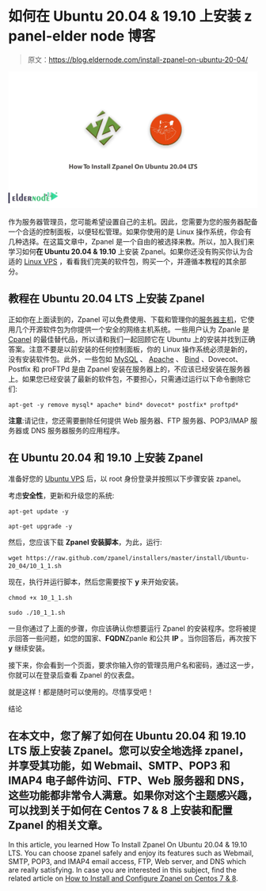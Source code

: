 # 如何在 Ubuntu 20.04 & 19.10 上安装 z panel-elder node 博客

> 原文：<https://blog.eldernode.com/install-zpanel-on-ubuntu-20-04/>

![How To Install Zpanel On Ubuntu 20.04 LTS](img/5d632f547e7f18187b143ac65f7ad179.png)

作为服务器管理员，您可能希望设置自己的主机。因此，您需要为您的服务器配备一个合适的控制面板，以便轻松管理。如果你使用的是 Linux 操作系统，你会有几种选择。在这篇文章中，Zpanel 是一个自由的被选择来教。所以，加入我们来学习如何**在 Ubuntu 20.04 & 19.10** 上安装 Zpanel。如果你还没有购买你认为合适的 [Linux VPS](https://eldernode.com/linux-vps/) ，看看我们完美的软件包，购买一个，并遵循本教程的其余部分。

## 教程在 Ubuntu 20.04 LTS 上安装 Zpanel

正如你在上面读到的，Zpanel 可以免费使用、下载和管理你的[服务器主机](https://eldernode.com/)，它使用几个开源软件包为你提供一个安全的网络主机系统。一些用户认为 Zpanle 是 [Cpanel](https://blog.eldernode.com/tag/cpanel/) 的最佳替代品，所以请和我们一起回顾它在 Ubuntu 上的安装并找到正确答案。注意不要是以前安装的任何控制面板，你的 Linux 操作系统必须是新的，没有安装软件包。此外，一些包如 [MySQL](https://blog.eldernode.com/installing-mysql-on-ubuntu-20/) 、 [Apache](https://blog.eldernode.com/apache-web-server-ubuntu-20/) 、 [Bind](https://blog.eldernode.com/private-dns-server-on-ubuntu-20-04/) 、Dovecot、Postfix 和 proFTPd 是由 Zpanel 安装在服务器上的，不应该已经安装在服务器上。如果您已经安装了最新的软件包，不要担心，只需通过运行以下命令删除它们:

```
apt-get -y remove mysql* apache* bind* dovecot* postfix* proftpd*
```

**注意**:请记住，您还需要删除任何提供 Web 服务器、FTP 服务器、POP3/IMAP 服务器或 DNS 服务器服务的应用程序。

## 在 Ubuntu 20.04 和 19.10 上安装 Zpanel

准备好您的 [Ubuntu VPS](https://eldernode.com/ubuntu-vps/) 后，以 root 身份登录并按照以下步骤安装 zpanel。

考虑**安全性**，更新和升级您的系统:

```
apt-get update -y
```

```
apt-get upgrade -y
```

然后，您应该下载 **Zpanel 安装脚本**，为此，运行:

```
wget https://raw.github.com/zpanel/installers/master/install/Ubuntu-20_04/10_1_1.sh
```

现在，执行并运行脚本，然后您需要按下 **y** 来开始安装。

```
chmod +x 10_1_1.sh
```

```
sudo ./10_1_1.sh
```

一旦你通过了上面的步骤，你应该确认你想要运行 Zpanel 的安装程序。您将被提示回答一些问题，如您的国家、**FQDN**Zpanle 和公共 **IP** 。当你回答后，再次按下 **y** 继续安装。

接下来，你会看到一个页面，要求你输入你的管理员用户名和密码，通过这一步，你就可以在登录后查看 Zpanel 的仪表盘。

就是这样！都是随时可以使用的。尽情享受吧！

结论

## 在本文中，您了解了如何在 Ubuntu 20.04 和 19.10 LTS 版上安装 Zpanel。您可以安全地选择 zpanel，并享受其功能，如 Webmail、SMTP、POP3 和 IMAP4 电子邮件访问、FTP、Web 服务器和 DNS，这些功能都非常令人满意。如果你对这个主题感兴趣，可以找到关于如何在 Centos 7 & 8 上安装和配置 Zpanel 的相关文章。

In this article, you learned How To Install Zpanel On Ubuntu 20.04 & 19.10 LTS. You can choose zpanel safely and enjoy its features such as Webmail, SMTP, POP3, and IMAP4 email access, FTP, Web server, and DNS which are really satisfying. In case you are interested in this subject, find the related article on [How to Install and Configure Zpanel on Centos 7 & 8](https://blog.eldernode.com/install-and-configure-zpanel-on-centos/).